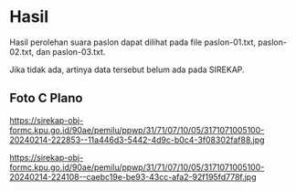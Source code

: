# Hasil

Hasil perolehan suara paslon dapat dilihat pada file paslon-01.txt, paslon-02.txt, dan paslon-03.txt.

Jika tidak ada, artinya data tersebut belum ada pada SIREKAP.

## Foto C Plano

https://sirekap-obj-formc.kpu.go.id/90ae/pemilu/ppwp/31/71/07/10/05/3171071005100-20240214-222853--11a446d3-5442-4d9c-b0c4-3f08302faf88.jpg

https://sirekap-obj-formc.kpu.go.id/90ae/pemilu/ppwp/31/71/07/10/05/3171071005100-20240214-224108--caebc19e-be93-43cc-afa2-92f195fd778f.jpg
